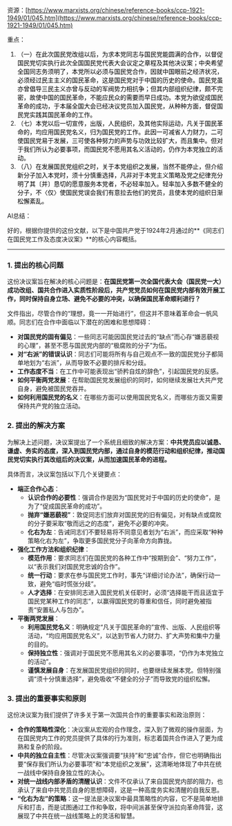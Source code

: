 资源：[https://www.marxists.org/chinese/reference-books/ccp-1921-1949/01/045.htm](https://www.marxists.org/chinese/reference-books/ccp-1921-1949/01/045.htm)



重点：

1. <font style="color:rgb(0, 0, 0);"> （一）在此次国民党改组以后，为求本党同志与国民党能圆满的合作，以督促国民党切实执行此次全国国民党代表大会议定之章程及其他决议案；中央希望全国同志务须明了，本党所以必须与国民党合作，因就中国眼前之经济状况，必须经过民主主义的国民革命，这是国民党对于中国的历史的使命。国民党虽亦曾倡导三民主义亦曾与反动的军阀势力相抗争；但其内部组织纪律，颇不完密，故使中国的国民革命，不能应民众的需要而早日成功。本党为欲促成国民革命的成功，于本届全国大会已经决议党员加入国民党，从种种方面，督促国民党实践其国民革命的工作。 </font>
2. <font style="color:rgb(0, 0, 0);">（七）本党以后一切宣传，出版，人民组织，及其他实际运动，凡关于国民革命的，均应用国民党名义，归为国民党的工作。此因一可减省人力财力，二可使国民党易于发展，三可使各种努力的声势与功效比较扩大，而且集中。但对于我们所认为必要事项，而国民党不愿用其名义活动的，仍作为本党独立的活动。</font>
3. <font style="color:rgb(0, 0, 0);">（八）在发展国民党组织之时，关于本党组织之发展，当然不能停止，但介绍新分子加入本党时，须十分慎重选择，凡非对于本党主义策略及党之纪律充分明了其〔并〕恳切的愿意服务本党者，不必轻率加入。轻率加入多数不健全的分子，不〈仅〉使国民党误会我们有意拉去他们的党员，且使本党的组织日渐松懈紊乱。</font>



AI总结：

<font style="color:rgb(27, 28, 29);">好的，根据你提供的这份文献，以下是中国共产党于1924年2月通过的**《同志们在国民党工作及态度决议案》**的核心内容概括。</font>

---

### <font style="color:rgb(27, 28, 29);">1. 提出的核心问题</font>
<font style="color:rgb(27, 28, 29);">这份决议案旨在解决的核心问题是：</font>**<font style="color:rgb(27, 28, 29);">在国民党第一次全国代表大会（国民党一大）成功改组、国共合作进入实质性阶段后，共产党党员如何在国民党内部有效开展工作，同时保持自身立场、避免不必要的冲突，以确保国民革命顺利进行？</font>**

<font style="color:rgb(27, 28, 29);">文件指出，尽管合作的“理想，竟一一开始进行”，但这并不意味着革命会一帆风顺。同志们在合作中面临以下潜在的困难和思想障碍：</font>

+ **<font style="color:rgb(27, 28, 29);">对国民党的固有偏见</font>**<font style="color:rgb(27, 28, 29);">：一些同志可能因国民党过去的“缺点”而心存“嫌恶藐视的心理”，甚至不愿与国民党内部的“极腐败的分子”为伍。</font>
+ **<font style="color:rgb(27, 28, 29);">对“右派”的错误认识</font>**<font style="color:rgb(27, 28, 29);">：同志们可能将所有与自己观点不一致的国民党分子都简单地划为“右派”，从而导致不必要的排斥和分歧。</font>
+ **<font style="color:rgb(27, 28, 29);">工作态度不当</font>**<font style="color:rgb(27, 28, 29);">：在工作中可能表现出“骄矜自炫的辞色”，引起国民党的反感。</font>
+ **<font style="color:rgb(27, 28, 29);">如何平衡两党发展</font>**<font style="color:rgb(27, 28, 29);">：在帮助国民党发展组织的同时，如何继续发展壮大共产党自身，避免被国民党吞并。</font>
+ **<font style="color:rgb(27, 28, 29);">如何利用国民党的名义</font>**<font style="color:rgb(27, 28, 29);">：在哪些方面可以使用国民党名义，而哪些方面又需要保持共产党的独立活动。</font>

### <font style="color:rgb(27, 28, 29);">2. 提出的解决方案</font>
<font style="color:rgb(27, 28, 29);">为解决上述问题，决议案提出了一个系统且细致的解决方案：</font>**<font style="color:rgb(27, 28, 29);">中共党员应以诚恳、谦虚、务实的态度，深入到国民党内部，通过自身的模范行动和组织纪律，推动国民党切实执行其改组后的决议案，从而加速国民革命的进程。</font>**

<font style="color:rgb(27, 28, 29);">具体而言，决议案包括以下几个关键要点：</font>

+ **<font style="color:rgb(27, 28, 29);">端正合作心态</font>**<font style="color:rgb(27, 28, 29);">：</font>
    - **<font style="color:rgb(27, 28, 29);">认识合作的必要性</font>**<font style="color:rgb(27, 28, 29);">：强调合作是因为“国民党对于中国的历史的使命”，是为了“促成国民革命的成功”。</font>
    - **<font style="color:rgb(27, 28, 29);">抛弃“嫌恶藐视”</font>**<font style="color:rgb(27, 28, 29);">：敦促同志们放弃对国民党的旧有偏见，对有缺点或腐败的分子要采取“敬而远之的态度”，避免不必要的冲突。</font>
    - **<font style="color:rgb(27, 28, 29);">化右为左</font>**<font style="color:rgb(27, 28, 29);">：告诫同志们不要轻易将不同意见者划为“右派”，而应采取“种种策略化右为左”，争取更多国民党分子向革命方向靠拢。</font>
+ **<font style="color:rgb(27, 28, 29);">强化工作方法和组织纪律</font>**<font style="color:rgb(27, 28, 29);">：</font>
    - **<font style="color:rgb(27, 28, 29);">模范作用</font>**<font style="color:rgb(27, 28, 29);">：要求同志们在国民党的各种工作中“按期到会”、“努力工作”，以“表示我们对国民党忠诚的合作”。</font>
    - **<font style="color:rgb(27, 28, 29);">统一行动</font>**<font style="color:rgb(27, 28, 29);">：要求在参与国民党工作时，事先“详细讨论办法”，确保行动一致，避免“临时慌张分歧”。</font>
    - **<font style="color:rgb(27, 28, 29);">人才选择</font>**<font style="color:rgb(27, 28, 29);">：在安排同志进入国民党机关任职时，必须“选择能干而且适宜于国民党某种工作的同志”，以赢得国民党的尊重和信任，同时避免被指责“安置私人与包办”。</font>
+ **<font style="color:rgb(27, 28, 29);">平衡两党发展</font>**<font style="color:rgb(27, 28, 29);">：</font>
    - **<font style="color:rgb(27, 28, 29);">利用国民党名义</font>**<font style="color:rgb(27, 28, 29);">：明确规定“凡关于国民革命的”宣传、出版、人民组织等活动，“均应用国民党名义”，以达到节省人力财力、扩大声势和集中力量的目的。</font>
    - **<font style="color:rgb(27, 28, 29);">保持独立性</font>**<font style="color:rgb(27, 28, 29);">：强调对于国民党不愿用其名义的必要事项，“仍作为本党独立的活动”。</font>
    - **<font style="color:rgb(27, 28, 29);">谨慎发展自身</font>**<font style="color:rgb(27, 28, 29);">：在发展国民党组织的同时，也要继续发展本党。但特别强调“须十分慎重选择”，避免吸收“不健全的分子”而导致党的组织松懈。</font>

### <font style="color:rgb(27, 28, 29);">3. 提出的重要事实和原则</font>
<font style="color:rgb(27, 28, 29);">这份决议案为我们提供了许多关于第一次国共合作的重要事实和政治原则：</font>

+ **<font style="color:rgb(27, 28, 29);">合作的策略性深化</font>**<font style="color:rgb(27, 28, 29);">：决议案从宏观的合作理念，深入到了微观的操作层面，为在国民党内工作的党员提供了具体的行为准则，标志着国共合作进入了更为成熟和复杂的阶段。</font>
+ **<font style="color:rgb(27, 28, 29);">中共的独立自主性</font>**<font style="color:rgb(27, 28, 29);">：尽管决议案强调要“扶持”和“忠诚”合作，但它也明确指出要“保存我们所认为必要事项”和“本党组织之发展”，这清晰地体现了中共在统一战线中保持自身独立性的决心。</font>
+ **<font style="color:rgb(27, 28, 29);">对统一战线内部矛盾的清醒认识</font>**<font style="color:rgb(27, 28, 29);">：文件不仅承认了来自国民党内部的阻力，也承认了来自中共党员自身的思想障碍，这是一种高度务实和清醒的自我反思。</font>
+ **<font style="color:rgb(27, 28, 29);">“化右为左”的策略</font>**<font style="color:rgb(27, 28, 29);">：这一提法是决议案中最具策略性的内容，它不是简单地排斥和打击，而是试图通过工作和争取，将中间派甚至保守派拉向革命阵营，这展现了中共在统一战线策略上的灵活和智慧。</font>

